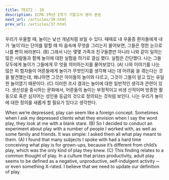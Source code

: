 ```yaml
---
title: TEST2 - 19
description: ICPA 3학년 1학기 기말고사 영어 본문
next_url: /articles/39.html
prev_url: /articles/37.html
---
```


우리가 우울할 때, 놀이는 낯선 개념처럼 보일 수 있다. 때때로 내 우울증 환자들에게 내가 ‘놀이’라는 단어를 말할 때 마 음속에 무엇을 그리는지 물어보면, 그들은 멍한 눈으로 나를 빤히 바라본다. (B) 그래서 나는 몇몇 가족과 친구들뿐만 아니라 나와 같이 일하는 많은 사람들과 함께 놀이에 대한 실험을 하기로 결심 했다. 실험은 간단했다. 나는 그들 모두에게 놀이가 그들에게 무 엇을 의미하는지를 물어보았다. (A) 나와 이야기를 나눈 많은 피 험자들이 어른들에게 놀이가 무엇인지를 생각해 내는 데 어려움 을 겪는다는 것을 발견했는데, 왜냐하면 그것은 아이들의 놀이와 다르고, 그것이 그들이 알고 있는 유일한 놀이였기 때문이다. (C) 이러한 조사 결과는 놀이에 대한 일반적인 생각과 관련이 있다. 생산성을 중시하는 문화에서, 어른들의 놀이는 부정적이고 비생 산적이며 방종한 활동으로 혹은 심지어는 성인용 등급의 것으로 정의되는 것처럼 보인다. 나는 우리가 놀이에 대한 정의를 새롭게 할 필요가 있다고 생각한다.

When we’re depressed, play can seem like a foreign concept. Sometimes when I ask my depressed clients what they envision when I say the word play, they look at me with a blank stare. (B) So I decided to conduct an experiment about play with a number of people I worked with, as well as some family and friends. It was simple: I asked them all what play meant to them. (A) I found that many subjects I spoke with had a hard time conceiving what play is for grown-ups, because it’s different from child’s play, which was the only kind of play they knew. (C) This finding relates to a common thought of play. In a culture that prizes productivity, adult play seems to be defined as a negative, unproductive, self-indulgent activity ─ or even something X-rated. I believe that we need to update our definition of play.
